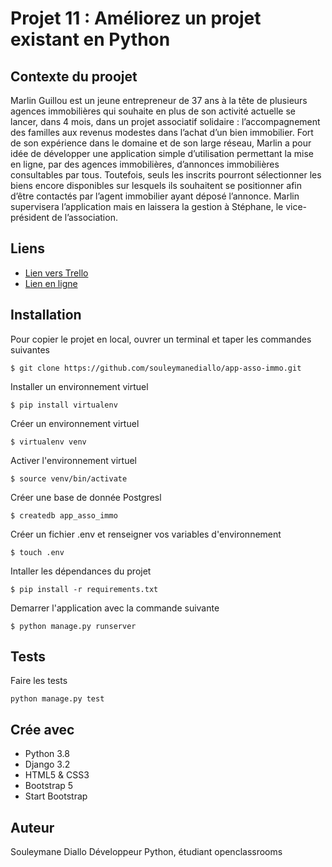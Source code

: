# Projet 11 : Améliorez un projet existant en Python

## Contexte du proojet

Marlin Guillou est un jeune entrepreneur de 37 ans à la tête de plusieurs agences immobilières qui souhaite en plus de 
son activité actuelle se lancer, dans 4 mois, dans un projet associatif solidaire : l’accompagnement des familles aux 
revenus modestes dans l’achat d’un bien immobilier. Fort de son expérience dans le domaine et de son large réseau, 
Marlin a pour idée de développer une application simple d’utilisation permettant la mise en ligne, par des agences 
immobilières, d’annonces immobilières consultables par tous. Toutefois, seuls les inscrits pourront sélectionner 
les biens encore disponibles sur lesquels ils souhaitent se positionner afin d’être contactés par l’agent immobilier 
ayant déposé l’annonce. Marlin supervisera l’application mais en laissera la gestion à Stéphane, 
le vice-président de l’association.


## Liens

* [Lien vers Trello](https://trello.com/b/Tip34mux/projet-13-projet-final-asso-app-immo)
* [Lien en ligne ](https://app-asso-immo.herokuapp.com/)

## Installation

Pour copier le projet en local, ouvrer un terminal et taper les commandes suivantes

```clone
$ git clone https://github.com/souleymanediallo/app-asso-immo.git
```

Installer un environnement virtuel
```virtualenv
$ pip install virtualenv
```

Créer un environnement virtuel
```venv
$ virtualenv venv
```

Activer l'environnement virtuel
```activate
$ source venv/bin/activate
```

Créer une base de donnée Postgresl
```basededonnee
$ createdb app_asso_immo
```

Créer un fichier .env et renseigner vos variables d'environnement
```environnement
$ touch .env
```

Intaller les dépendances du projet
```installer
$ pip install -r requirements.txt
```

Demarrer l'application avec la commande suivante

```run
$ python manage.py runserver
```

## Tests

Faire les tests

```test
python manage.py test
```

## Crée avec

* Python 3.8
* Django 3.2
* HTML5 & CSS3
* Bootstrap 5
* Start Bootstrap


## Auteur

Souleymane Diallo
Développeur Python, étudiant openclassrooms
